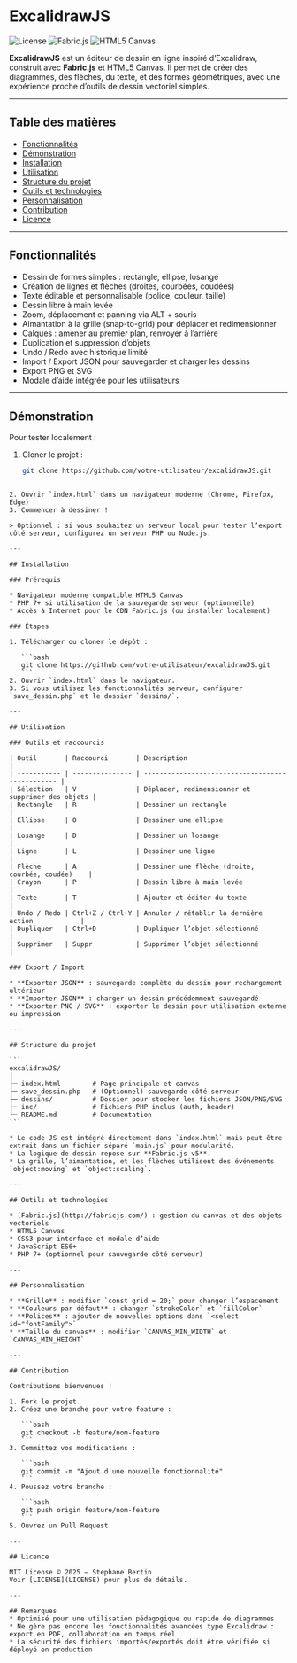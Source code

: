# ExcalidrawJS

![License](https://img.shields.io/badge/license-MIT-green.svg)
![Fabric.js](https://img.shields.io/badge/Fabric.js-v5.2.4-blue)
![HTML5 Canvas](https://img.shields.io/badge/Canvas-HTML5-orange)

**ExcalidrawJS** est un éditeur de dessin en ligne inspiré d’Excalidraw, construit avec **Fabric.js** et HTML5 Canvas. Il permet de créer des diagrammes, des flèches, du texte, et des formes géométriques, avec une expérience proche d’outils de dessin vectoriel simples.  

---

## Table des matières

- [Fonctionnalités](#fonctionnalités)
- [Démonstration](#démonstration)
- [Installation](#installation)
- [Utilisation](#utilisation)
- [Structure du projet](#structure-du-projet)
- [Outils et technologies](#outils-et-technologies)
- [Personnalisation](#personnalisation)
- [Contribution](#contribution)
- [Licence](#licence)

---

## Fonctionnalités

- Dessin de formes simples : rectangle, ellipse, losange
- Création de lignes et flèches (droites, courbées, coudées)
- Texte éditable et personnalisable (police, couleur, taille)
- Dessin libre à main levée
- Zoom, déplacement et panning via ALT + souris
- Aimantation à la grille (snap-to-grid) pour déplacer et redimensionner
- Calques : amener au premier plan, renvoyer à l’arrière
- Duplication et suppression d’objets
- Undo / Redo avec historique limité
- Import / Export JSON pour sauvegarder et charger les dessins
- Export PNG et SVG
- Modale d’aide intégrée pour les utilisateurs

---

## Démonstration

Pour tester localement :

1. Cloner le projet :  
   ```bash
   git clone https://github.com/votre-utilisateur/excalidrawJS.git
````

2. Ouvrir `index.html` dans un navigateur moderne (Chrome, Firefox, Edge)
3. Commencer à dessiner !

> Optionnel : si vous souhaitez un serveur local pour tester l’export côté serveur, configurez un serveur PHP ou Node.js.

---

## Installation

### Prérequis

* Navigateur moderne compatible HTML5 Canvas
* PHP 7+ si utilisation de la sauvegarde serveur (optionnelle)
* Accès à Internet pour le CDN Fabric.js (ou installer localement)

### Étapes

1. Télécharger ou cloner le dépôt :

   ```bash
   git clone https://github.com/votre-utilisateur/excalidrawJS.git
   ```
2. Ouvrir `index.html` dans le navigateur.
3. Si vous utilisez les fonctionnalités serveur, configurer `save_dessin.php` et le dossier `dessins/`.

---

## Utilisation

### Outils et raccourcis

| Outil       | Raccourci       | Description                                      |
| ----------- | --------------- | ------------------------------------------------ |
| Sélection   | V               | Déplacer, redimensionner et supprimer des objets |
| Rectangle   | R               | Dessiner un rectangle                            |
| Ellipse     | O               | Dessiner une ellipse                             |
| Losange     | D               | Dessiner un losange                              |
| Ligne       | L               | Dessiner une ligne                               |
| Flèche      | A               | Dessiner une flèche (droite, courbée, coudée)    |
| Crayon      | P               | Dessin libre à main levée                        |
| Texte       | T               | Ajouter et éditer du texte                       |
| Undo / Redo | Ctrl+Z / Ctrl+Y | Annuler / rétablir la dernière action            |
| Dupliquer   | Ctrl+D          | Dupliquer l’objet sélectionné                    |
| Supprimer   | Suppr           | Supprimer l’objet sélectionné                    |

### Export / Import

* **Exporter JSON** : sauvegarde complète du dessin pour rechargement ultérieur
* **Importer JSON** : charger un dessin précédemment sauvegardé
* **Exporter PNG / SVG** : exporter le dessin pour utilisation externe ou impression

---

## Structure du projet

```
excalidrawJS/
│
├─ index.html        # Page principale et canvas
├─ save_dessin.php   # (Optionnel) sauvegarde côté serveur
├─ dessins/          # Dossier pour stocker les fichiers JSON/PNG/SVG
├─ inc/              # Fichiers PHP inclus (auth, header)
└─ README.md         # Documentation
```

* Le code JS est intégré directement dans `index.html` mais peut être extrait dans un fichier séparé `main.js` pour modularité.
* La logique de dessin repose sur **Fabric.js v5**.
* La grille, l’aimantation, et les flèches utilisent des événements `object:moving` et `object:scaling`.

---

## Outils et technologies

* [Fabric.js](http://fabricjs.com/) : gestion du canvas et des objets vectoriels
* HTML5 Canvas
* CSS3 pour interface et modale d’aide
* JavaScript ES6+
* PHP 7+ (optionnel pour sauvegarde côté serveur)

---

## Personnalisation

* **Grille** : modifier `const grid = 20;` pour changer l’espacement
* **Couleurs par défaut** : changer `strokeColor` et `fillColor`
* **Polices** : ajouter de nouvelles options dans `<select id="fontFamily">`
* **Taille du canvas** : modifier `CANVAS_MIN_WIDTH` et `CANVAS_MIN_HEIGHT`

---

## Contribution

Contributions bienvenues !

1. Fork le projet
2. Créez une branche pour votre feature :

   ```bash
   git checkout -b feature/nom-feature
   ```
3. Committez vos modifications :

   ```bash
   git commit -m "Ajout d'une nouvelle fonctionnalité"
   ```
4. Poussez votre branche :

   ```bash
   git push origin feature/nom-feature
   ```
5. Ouvrez un Pull Request

---

## Licence

MIT License © 2025 – Stephane Bertin
Voir [LICENSE](LICENSE) pour plus de détails.

---

## Remarques
* Optimisé pour une utilisation pédagogique ou rapide de diagrammes
* Ne gère pas encore les fonctionnalités avancées type Excalidraw : export en PDF, collaboration en temps réel
* La sécurité des fichiers importés/exportés doit être vérifiée si déployé en production
